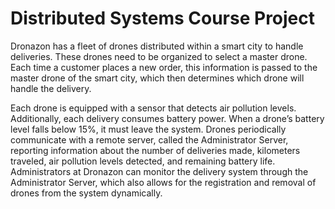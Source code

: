 # Distributed Systems Course Project
Dronazon has a fleet of drones distributed within a smart city to handle deliveries. These drones need to be organized to select a master drone. Each time a customer places a new order, this information is passed to the master drone of the smart city, which then determines which drone will handle the delivery.

Each drone is equipped with a sensor that detects air pollution levels. Additionally, each delivery consumes battery power. When a drone’s battery level falls below 15%, it must leave the system. Drones periodically communicate with a remote server, called the Administrator Server, reporting information about the number of deliveries made, kilometers traveled, air pollution levels detected, and remaining battery life. Administrators at Dronazon can monitor the delivery system through the Administrator Server, which also allows for the registration and removal of drones from the system dynamically.
